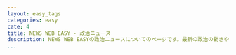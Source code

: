 ```yaml
---
layout: easy_tags
categories: easy
cate: 4
title: NEWS WEB EASY - 政治ニュース
description: NEWS WEB EASYの政治ニュースについてのページです。最新の政治の動きや注目選挙の結果、外交・防衛のニュースならこちら。
...
```


